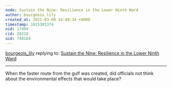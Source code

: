```yaml
---
node: Sustain the Nine: Resilience in the Lower Ninth Ward
author: bourgeois_lily
created_at: 2021-03-09 14:49:34 +0000
timestamp: 1615301374
nid: 17499
cid: 28310
uid: 744164
---
```




[bourgeois_lily](../profile/bourgeois_lily) replying to: [Sustain the Nine: Resilience in the Lower Ninth Ward](../notes/joyofsoy/11-09-2018/sustain-the-nine-resilience-in-the-lower-ninth-ward)

----
When the faster route from the gulf was created, did officials not think about the environmental effects that would take place?